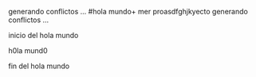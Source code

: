 generando conflictos ...
#hola mundo+
mer proasdfghjkyecto
generando conflictos ...









inicio del hola mundo

h0la mund0

fin del hola mundo

